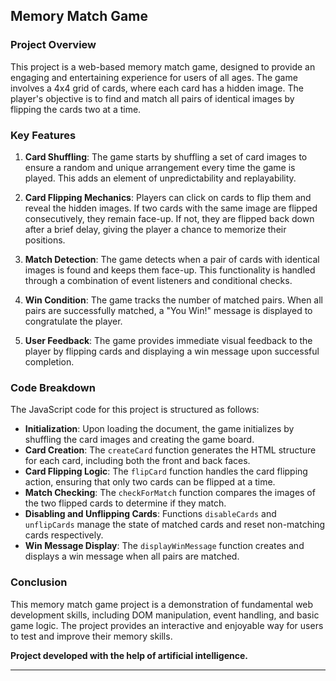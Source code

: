 ## Memory Match Game

### Project Overview
This project is a web-based memory match game, designed to provide an engaging and entertaining experience for users of all ages. The game involves a 4x4 grid of cards, where each card has a hidden image. The player's objective is to find and match all pairs of identical images by flipping the cards two at a time.

### Key Features
1. **Card Shuffling**: The game starts by shuffling a set of card images to ensure a random and unique arrangement every time the game is played. This adds an element of unpredictability and replayability.

2. **Card Flipping Mechanics**: Players can click on cards to flip them and reveal the hidden images. If two cards with the same image are flipped consecutively, they remain face-up. If not, they are flipped back down after a brief delay, giving the player a chance to memorize their positions.

3. **Match Detection**: The game detects when a pair of cards with identical images is found and keeps them face-up. This functionality is handled through a combination of event listeners and conditional checks.

4. **Win Condition**: The game tracks the number of matched pairs. When all pairs are successfully matched, a "You Win!" message is displayed to congratulate the player.

5. **User Feedback**: The game provides immediate visual feedback to the player by flipping cards and displaying a win message upon successful completion.

### Code Breakdown
The JavaScript code for this project is structured as follows:

- **Initialization**: Upon loading the document, the game initializes by shuffling the card images and creating the game board.
- **Card Creation**: The `createCard` function generates the HTML structure for each card, including both the front and back faces.
- **Card Flipping Logic**: The `flipCard` function handles the card flipping action, ensuring that only two cards can be flipped at a time.
- **Match Checking**: The `checkForMatch` function compares the images of the two flipped cards to determine if they match.
- **Disabling and Unflipping Cards**: Functions `disableCards` and `unflipCards` manage the state of matched cards and reset non-matching cards respectively.
- **Win Message Display**: The `displayWinMessage` function creates and displays a win message when all pairs are matched.

### Conclusion
This memory match game project is a demonstration of fundamental web development skills, including DOM manipulation, event handling, and basic game logic. The project provides an interactive and enjoyable way for users to test and improve their memory skills.

**Project developed with the help of artificial intelligence.**

---

